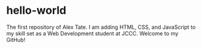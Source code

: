 # hello-world
The first repository of Alex Tate. 
I am adding HTML, CSS, and JavaScript to my skill set as a Web Development student at JCCC. Welcome to my GitHub!
